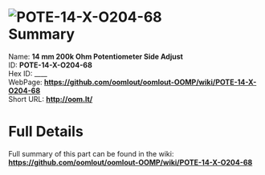 
![POTE-14-X-O204-68](https://github.com/oomlout/oomlout-OOMP/blob/master/parts/POTE-14-X-O204-68/POTE-14-X-O204-68_420.jpg)   
Summary
=================
  
Name: __14 mm 200k Ohm Potentiometer Side Adjust__    
ID: __POTE-14-X-O204-68__   
Hex ID: ____   
WebPage: __https://github.com/oomlout/oomlout-OOMP/wiki/POTE-14-X-O204-68__   
Short URL: __http://oom.lt/__   

Full Details
==========================
Full summary of this part can be found in the wiki:   
__https://github.com/oomlout/oomlout-OOMP/wiki/POTE-14-X-O204-68__    

